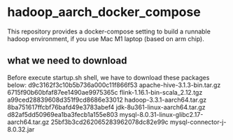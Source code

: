 # hadoop_aarch_docker_compose
This repository provides a docker-compose setting to build a runnable hadoop environment, if you use Mac M1 laptop (based on arm chip).

## what we need to download
Before execute startup.sh shell, we have to download these packages below:
    d9c3162f3c10b5b736a000c11f866f53  apache-hive-3.1.3-bin.tar.gz
    6715f90b60bfaf87ee1490ae9975365c  flink-1.16.1-bin-scala_2.12.tgz
    a99ced28839608d351f9cd8686e33012  hadoop-3.3.1-aarch64.tar.gz
    8ba751617ffcbf76bafd49e3783abef4  jdk-8u361-linux-aarch64.tar.gz
    d82af5dd50969ea1ba3fecb1a155e803  mysql-8.0.31-linux-glibc2.17-aarch64.tar.gz
    25bf3b3cd262065283962078dc82e99c  mysql-connector-j-8.0.32.jar